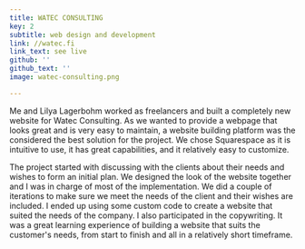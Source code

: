 ```yaml
---
title: WATEC CONSULTING
key: 2
subtitle: web design and development
link: //watec.fi
link_text: see live 
github: ''
github_text: ''
image: watec-consulting.png

---
```


Me and Lilya Lagerbohm worked as freelancers and built a completely new website for Watec Consulting. As we wanted to provide a webpage that looks great and is very easy to maintain, a website building platform was the considered the best solution for the project. We chose Squarespace as it is intuitive to use, it has great capabilities, and it relatively easy to customize. 

The project started with discussing with the clients about their needs and wishes to form an initial plan. We designed the look of the website together and I was in charge of most of the implementation. We did a couple of iterations to make sure we meet the needs of the client and their wishes are included. I ended up using some custom code to create a website that suited the needs of the company. I also participated in the copywriting. It was a great learning experience of building a website that suits the customer's needs, from start to finish and all in a relatively short timeframe. 
